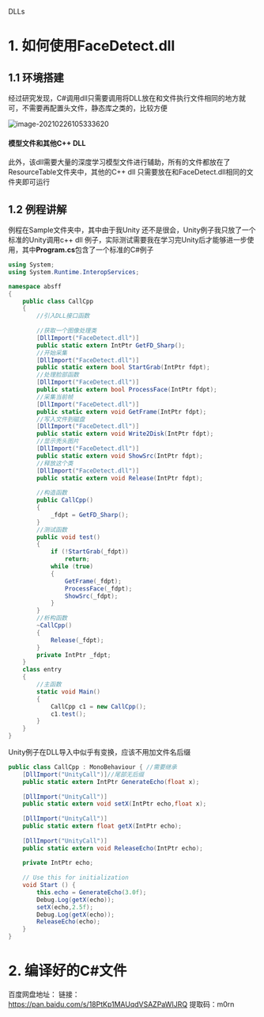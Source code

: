 DLLs

# 1. 如何使用FaceDetect.dll

## 1.1 环境搭建

经过研究发现，C#调用dll只需要调用将DLL放在和文件执行文件相同的地方就可，不需要再配置头文件，静态库之类的，比较方便

![image-20210226105333620](C:\Users\AdamJ\AppData\Roaming\Typora\typora-user-images\image-20210226105333620.png)

#### 模型文件和其他C++ DLL

此外，该dll需要大量的深度学习模型文件进行辅助，所有的文件都放在了ResourceTable文件夹中，其他的C++ dll 只需要放在和FaceDetect.dll相同的文件夹即可运行

## 1.2 例程讲解

例程在Sample文件夹中，其中由于我Unity 还不是很会，Unity例子我只放了一个标准的Unity调用c++ dll 例子，实际测试需要我在学习完Unity后才能够进一步使用，其中**Program.cs**包含了一个标准的C#例子

```c#
using System;
using System.Runtime.InteropServices;

namespace absff
{
    public class CallCpp
    {
        //引入DLL接口函数
        
        //获取一个图像处理类
        [DllImport("FaceDetect.dll")]
        public static extern IntPtr GetFD_Sharp();
        //开始采集
        [DllImport("FaceDetect.dll")]
        public static extern bool StartGrab(IntPtr fdpt);
        //处理脸部函数
        [DllImport("FaceDetect.dll")]
        public static extern bool ProcessFace(IntPtr fdpt);
        //采集当前帧
        [DllImport("FaceDetect.dll")]
        public static extern void GetFrame(IntPtr fdpt);
        //写入文件到磁盘
        [DllImport("FaceDetect.dll")]
        public static extern void Write2Disk(IntPtr fdpt);
        //显示秃头图片
        [DllImport("FaceDetect.dll")]
        public static extern void ShowSrc(IntPtr fdpt);
        //释放这个类
        [DllImport("FaceDetect.dll")]
        public static extern void Release(IntPtr fdpt);
		
        //构造函数
        public CallCpp()
        {
            _fdpt = GetFD_Sharp();
        }
		//测试函数
        public void test()
        {
            if (!StartGrab(_fdpt))
                return;
            while (true)
            {
                GetFrame(_fdpt);
                ProcessFace(_fdpt);
                ShowSrc(_fdpt);
            }
        }
		//析构函数
        ~CallCpp()
        {
            Release(_fdpt);
        }
        private IntPtr _fdpt;
    }
    class entry
    {
        //主函数
        static void Main()
        {
            CallCpp c1 = new CallCpp();
            c1.test();
        }
    }
}

```

Unity例子在DLL导入中似乎有变换，应该不用加文件名后缀

```C#
public class CallCpp : MonoBehaviour { //需要继承
    [DllImport("UnityCall")]//尾部无后缀
	public static extern IntPtr GenerateEcho(float x);
	
	[DllImport("UnityCall")]
	public static extern void setX(IntPtr echo,float x);
	
	[DllImport("UnityCall")]
	public static extern float getX(IntPtr echo);
	
	[DllImport("UnityCall")]
	public static extern void ReleaseEcho(IntPtr echo);
    
    private IntPtr echo;
    
    // Use this for initialization
	void Start () {
		this.echo = GenerateEcho(3.0f);
		Debug.Log(getX(echo));
		setX(echo,2.5f);
		Debug.Log(getX(echo));
		ReleaseEcho(echo);
	}
}

```

# 2. 编译好的C#文件

百度网盘地址： 链接：https://pan.baidu.com/s/18PtKp1MAUqdVSAZPaWIJRQ 
提取码：m0rn 
